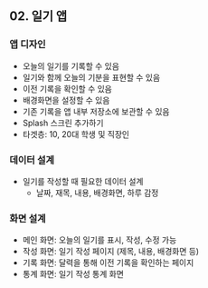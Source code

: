 ## 02. 일기 앱

### 앱 디자인
- 오늘의 일기를 기록할 수 있음
- 일기와 함께 오늘의 기분을 표현할 수 있음
- 이전 기록을 확인할 수 있음
- 배경화면을 설정할 수 있음
- 기존 기록을 앱 내부 저장소에 보관할 수 있음
- Splash 스크린 추가하기
- 타겟층: 10, 20대 학생 및 직장인

### 데이터 설계
- 일기를 작성할 때 필요한 데이터 설계
    - 날짜, 재목, 내용, 배경화면, 하루 감정

### 화면 설계
- 메인 화면: 오늘의 일기를 표시, 작성, 수정 가능
- 작성 화면: 일기 작성 페이지 (제목, 내용, 배경화면 등)
- 기록 화면: 달력을 통해 이전 기록을 확인하는 페이지
- 통계 화면: 일기 작성 통계 화면